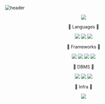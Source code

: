 ![header](https://capsule-render.vercel.app/api?type=soft&color=auto&height=130&section=header&text=Backend-Developer&fontSize=60&animation=twinkling)

<div align='center'>
  <a href="https://github.com/anuraghazra/github-readme-stats">
  <img src="https://github-readme-stats.vercel.app/api?username=loyu78&show_icons=true&theme=cobalt" />
  </a>
</div>


<p align="center"> 🍏 Languages 🍏 </p>

<p align="center">
  <img src="https://img.shields.io/badge/Python-3766AB?style=flat-square&logo=Python&logoColor=white"/></a> 
  <img src="https://img.shields.io/badge/PHP-777BB4?style=flat-square&logo=php&logoColor=white"/></a> 
  <img src="https://img.shields.io/badge/JS-F7DF1E?style=flat-square&logo=javascript&logoColor=white"/></a> 
</p>

<p align="center"> 🍎 Frameworks 🍎 </p>

<p align="center">
  <img src="https://img.shields.io/badge/Django-092E20?style=flat-square&logo=django&logoColor=white"/></a>
  <img src="https://img.shields.io/badge/Laravel-FF2D20?style=flat-square&logo=laravel&logoColor=white"/></a>
  <img src="https://img.shields.io/badge/Flask-000000?style=flat-square&logo=flask&logoColor=white"/></a>
  <img src="https://img.shields.io/badge/Vue-4FC08D?style=flat-square&logo=Vue.js&logoColor=white"/></a>
</p>

<p align="center"> 🍑 DBMS 🍑 </p>

<p align="center">
  <img src="https://img.shields.io/badge/MySQL-4479A1?style=flat-square&logo=MySQL&logoColor=white"/></a> 
  <img src="https://img.shields.io/badge/MariaDB-003545?style=flat-square&logo=MariaDB&logoColor=white"/></a> 
  <img src="https://img.shields.io/badge/MongoDB-47A248?style=flat-square&logo=MongoDB&logoColor=white"/></a>
</p>


<p align="center"> 🥝 Infra 🥝 </p>

<p align="center">
  <img src="https://img.shields.io/badge/AWS-232F3E?style=flat-square&logo=amazon-aws&logoColor=white"/></a>
</p>
